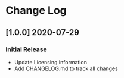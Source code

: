 # Change Log

## [1.0.0] 2020-07-29
### Initial Release

- Update Licensing information
- Add CHANGELOG.md to track all changes
